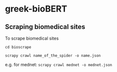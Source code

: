 # greek-bioBERT


## Scraping biomedical sites
To scrape biomedical sites 

`cd bioscrape`

`scrapy crawl name_of_the_spider -o name.json`

e.g. for mednet: 
`scrapy crawl mednet -o mednet.json`
    
     